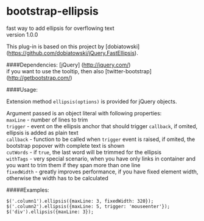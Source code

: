 bootstrap-ellipsis
==================

fast way to add ellipsis for overflowing text  
version 1.0.0

This plug-in is based on this project by [dobiatowski] (https://github.com/dobiatowski/jQuery.FastEllipsis).

####Dependencies:
[jQuery] (http://jquery.com/)  
if you want to use the tooltip, then also [twitter-bootstrap] (http://getbootstrap.com/)

####Usage:

Extension method `ellipsis(options)` is provided for jQuery objects.

Argument passed is an object literal with following properties:  
`maxLine` - number of lines to trim  
`trigger` - event on the ellipsis anchor that should trigger `callback`, if omited, ellipsis is added as plain text  
`callback` - function to be called when `trigger` event is raised, if omited, the bootstrap popover with complete text is shown  
`cutWords` - if `true`, the last word will be trimmed for the ellipsis  
`withTags` - very special scenario, when you have only links in container and you want to trim them if they span more than one line  
`fixedWidth` - greatly improves performance, if you have fixed element width, otherwise the width has to be calculated

#####Examples:
```
$('.column1').ellipsis({maxLine: 3, fixedWidth: 320});
$('.column2').ellipsis({maxLine: 5, trigger: 'mouseenter'});
$('div').ellipsis({maxLine: 3});
```
